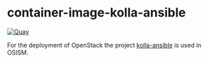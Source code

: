 # container-image-kolla-ansible

[![Quay](https://img.shields.io/badge/Quay-osism%2Fkolla--ansible-blue.svg)](https://quay.io/repository/osism/kolla-ansible)

For the deployment of OpenStack the project [kolla-ansible](https://github.com/openstack/kolla-ansible)
is used in OSISM.
